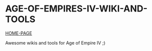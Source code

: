 # AGE-OF-EMPIRES-IV-WIKI-AND-TOOLS

[HOME-PAGE](https://cakipaul.github.io/AGE-OF-EMPIRES-IV-WIKI-AND-TOOLS/)

Awesome wikis and tools for Age of Empire IV ;) 
